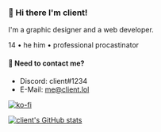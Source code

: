 ### 👋 Hi there I'm client!
I'm a graphic designer and a web  developer.

14 • he him • professional procastinator

#### 💬 Need to contact me?
* Discord: client#1234
* E-Mail: me@client.lol

[![ko-fi](https://www.ko-fi.com/img/githubbutton_sm.svg)](https://ko-fi.com/Q5Q12WY9S)

[![client's GitHub stats](https://github-readme-stats.vercel.app/api?username=client&count_private=true&hide_border?theme=dark)](https://github.com/anuraghazra/github-readme-stats)
